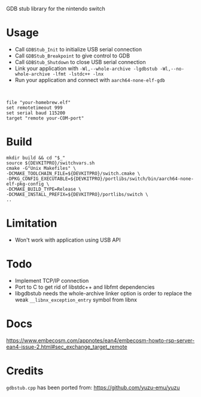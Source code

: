 GDB stub library for the nintendo switch

Usage
=====

* Call `GDBStub_Init` to initialize USB serial connection
* Call `GDBStub_Breakpoint` to give control to GDB
* Call `GDBStub_Shutdown` to close USB serial connection
* Link your application with `-Wl,--whole-archive -lgdbstub -Wl,--no-whole-archive -lfmt -lstdc++ -lnx`
* Run your application and connect with `aarch64-none-elf-gdb`

<br>

    file "your-homebrew.elf"
    set remotetimeout 999
    set serial baud 115200
    target "remote your-COM-port"

Build
=====

    mkdir build && cd "$_"
    source ${DEVKITPRO}/switchvars.sh
    cmake -G"Unix Makefiles" \
    -DCMAKE_TOOLCHAIN_FILE=${DEVKITPRO}/switch.cmake \
    -DPKG_CONFIG_EXECUTABLE=${DEVKITPRO}/portlibs/switch/bin/aarch64-none-elf-pkg-config \
    -DCMAKE_BUILD_TYPE=Release \
    -DCMAKE_INSTALL_PREFIX=${DEVKITPRO}/portlibs/switch \
    ..

Limitation
=====

* Won't work with application using USB API

Todo
=====

* Implement TCP/IP connection
* Port to C to get rid of libstdc++ and libfmt dependencies
* libgdbstub needs the whole-archive linker option is order to replace the weak `__libnx_exception_entry` symbol from libnx

Docs
=====

https://www.embecosm.com/appnotes/ean4/embecosm-howto-rsp-server-ean4-issue-2.html#sec_exchange_target_remote

Credits
=====

`gdbstub.cpp` has been ported from:
https://github.com/yuzu-emu/yuzu
